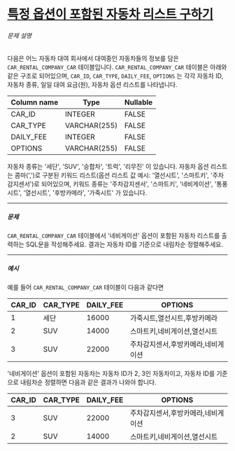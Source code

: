 # [특정 옵션이 포함된 자동차 리스트 구하기](https://school.programmers.co.kr/learn/courses/30/lessons/157343)


###### 문제 설명


다음은 어느 자동차 대여 회사에서 대여중인 자동차들의 정보를 담은 `CAR_RENTAL_COMPANY_CAR` 테이블입니다. `CAR_RENTAL_COMPANY_CAR` 테이블은 아래와 같은 구조로 되어있으며, `CAR_ID`, `CAR_TYPE`, `DAILY_FEE`, `OPTIONS` 는 각각 자동차 ID, 자동차 종류, 일일 대여 요금(원), 자동차 옵션 리스트를 나타냅니다.




| Column name | Type | Nullable |
| --- | --- | --- |
| CAR\_ID | INTEGER | FALSE |
| CAR\_TYPE | VARCHAR(255\) | FALSE |
| DAILY\_FEE | INTEGER | FALSE |
| OPTIONS | VARCHAR(255\) | FALSE |


자동차 종류는 '세단', 'SUV', '승합차', '트럭', '리무진' 이 있습니다. 자동차 옵션 리스트는 콤마(',')로 구분된 키워드 리스트(옵션 리스트 값 예시: '열선시트', '스마트키', '주차감지센서')로 되어있으며, 키워드 종류는 '주차감지센서', '스마트키', '네비게이션', '통풍시트', '열선시트', '후방카메라', '가죽시트' 가 있습니다.




---


##### 문제


`CAR_RENTAL_COMPANY_CAR` 테이블에서 '네비게이션' 옵션이 포함된 자동차 리스트를 출력하는 SQL문을 작성해주세요. 결과는 자동차 ID를 기준으로 내림차순 정렬해주세요.




---


##### 예시


예를 들어 `CAR_RENTAL_COMPANY_CAR` 테이블이 다음과 같다면




| CAR\_ID | CAR\_TYPE | DAILY\_FEE | OPTIONS |
| --- | --- | --- | --- |
| 1 | 세단 | 16000 | 가죽시트,열선시트,후방카메라 |
| 2 | SUV | 14000 | 스마트키,네비게이션,열선시트 |
| 3 | SUV | 22000 | 주차감지센서,후방카메라,네비게이션 |


'네비게이션' 옵션이 포함된 자동차는 자동차 ID가 2, 3인 자동차이고, 자동차 ID를 기준으로 내림차순 정렬하면 다음과 같은 결과가 나와야 합니다.




| CAR\_ID | CAR\_TYPE | DAILY\_FEE | OPTIONS |
| --- | --- | --- | --- |
| 3 | SUV | 22000 | 주차감지센서,후방카메라,네비게이션 |
| 2 | SUV | 14000 | 스마트키,네비게이션,열선시트 |


